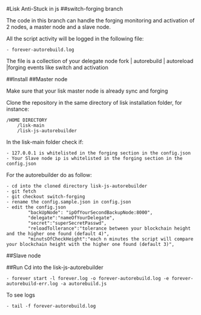 #Lisk Anti-Stuck in js
##switch-forging branch

The code in this branch can handle the forging monitoring and activation of 2 nodes, a master node and a slave node.

All the script activity will be logged in the following file:
    
    - forever-autorebuild.log

The file is a collection of your delegate node fork | autorebuild | autoreload |forging events like switch and activation

##Install
##Master node

Make sure that your lisk master node is already sync and forging

Clone the repository in the same directory of lisk installation folder, for instance:

```
/HOME DIRECTORY
    /lisk-main
    /lisk-js-autorebuilder
```

In the lisk-main folder check if:
 
    - 127.0.0.1 is whitelisted in the forging section in the config.json
    - Your Slave node ip is whitelisted in the forging section in the config.json

For the autorebuilder do as follow:

    - cd into the cloned directory lisk-js-autorebuilder
    - git fetch
    - git checkout switch-forging
    - rename the config.sample.json in config.json
    - edit the config.json
            "backUpNode": "ipOfYourSecondBackupNode:8000",
            "delegate":"nameOfYourDelegate",
            "secret":"superSecretPasswd",
            "reloadTollerance":"tolerance between your blockchain height and the higher one found (default 4)",
            "minutsOfCheckHeight":"each n minutes the script will compare your blockchain height with the higher one found (default 3)",
            
##Slave node


##Run
Cd into the lisk-js-autorebuilder

    - forever start -l forever.log -o forever-autorebuild.log -e forever-autorebuild-err.log -a autorebuild.js

To see logs

    - tail -f forever-autorebuild.log

